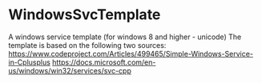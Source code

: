 # WindowsSvcTemplate
A windows service template (for windows 8 and higher - unicode)
The template is based on the following two sources:
https://www.codeproject.com/Articles/499465/Simple-Windows-Service-in-Cplusplus
https://docs.microsoft.com/en-us/windows/win32/services/svc-cpp
